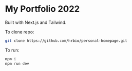 # My Portfolio 2022
Built with Next.js and Tailwind.

To clone repo:
```bash
git clone https://github.com/hrbio/personal-homepage.git
```
To run:
```bash
npm i
npm run dev
```